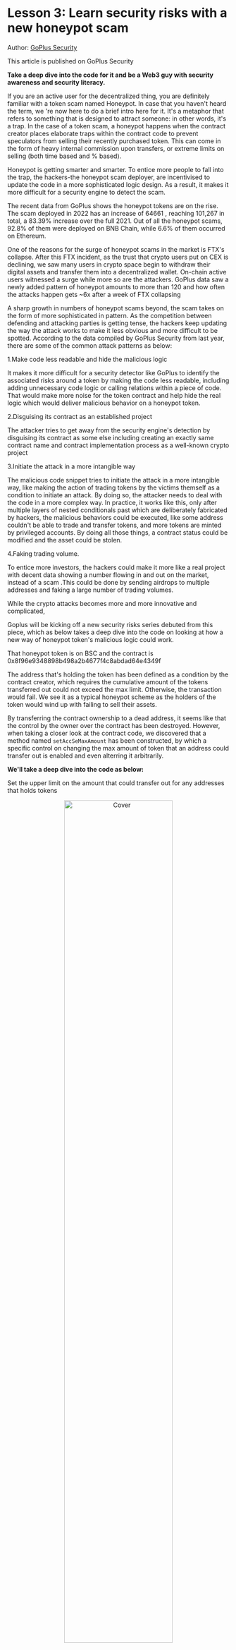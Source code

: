 # Lesson 3: Learn security risks with a new honeypot scam

Author: [GoPlus Security](https://twitter.com/GoplusSecurity)

This article is published on GoPlus Security

**Take a deep dive into the code for it and be a Web3 guy with security awareness and security literacy.**

If you are an active user for the decentralized thing, you are definitely familiar with a token scam named Honeypot. In case that you haven't heard the term, we 're now here to do a brief intro here for it. It's a metaphor that refers to something that is designed to attract someone: in other words, it's a trap. In the case of a token scam, a honeypot happens when the contract creator places elaborate traps within the contract code to prevent speculators from selling their recently purchased token. This can come in the form of heavy internal commission upon transfers, or extreme limits on selling (both time based and % based).

Honeypot is getting smarter and smarter. To entice more people to fall into the trap, the hackers-the honeypot scam deployer, are incentivised to update the code in a more sophisticated logic design. As a result, it makes it more difficult for a security engine to detect the scam.

The recent data from GoPlus shows the honeypot tokens are on the rise. The scam deployed in 2022 has an increase of 64661 , reaching 101,267 in total, a 83.39% increase over the full 2021. Out of all the honeypot scams, 92.8% of them were deployed on BNB Chain, while 6.6% of them occurred on Ethereum.

One of the reasons for the surge of honeypot scams in the market is FTX's collapse. After this FTX incident, as the trust that crypto users put on CEX is declining, we saw many users in crypto space begin to withdraw their digital assets and transfer them into a decentralized wallet. On-chain active users witnessed a surge while more so are the attackers. GoPlus data saw a newly added pattern of honeypot amounts to more than 120 and how often the attacks happen gets ~6x after a week of FTX collapsing

A sharp growth in numbers of honeypot scams beyond, the scam takes on the form of more sophisticated in pattern. As the competition between defending and attacking parties is getting tense, the hackers keep updating the way the attack works to make it less obvious and more difficult to be spotted. According to the data compiled by GoPlus Security from last year, there are some of the common attack patterns as below:

1.Make code less readable and hide the malicious logic

It makes it more difficult for a security detector like GoPlus to identify the associated risks around a token by making the code less readable, including adding unnecessary code logic or calling relations within a piece of code. That would make more noise for the token contract and help hide the real logic which would deliver malicious behavior on a honeypot token.

2.Disguising its contract as an established project

The attacker tries to get away from the security engine's detection by disguising its contract as some else including creating an exactly same contract name and contract implementation process as a well-known crypto project

3.Initiate the attack in a more intangible way

The malicious code snippet tries to initiate the attack in a more intangible way, like making the action of trading tokens by the victims themself as a condition to initiate an attack. By doing so, the attacker needs to deal with the code in a more complex way. In practice, it works like this, only after multiple layers of nested conditionals past which are deliberately fabricated by hackers, the malicious behaviors could be executed, like some address couldn't be able to trade and transfer tokens, and more tokens are minted by privileged accounts. By doing all those things, a contract status could be modified and the asset could be stolen.

4.Faking trading volume.

To entice more investors, the hackers could make it more like a real project with decent data showing a number flowing in and out on the market, instead of a scam .This could be done by sending airdrops to multiple addresses and faking a large number of trading volumes.

While the crypto attacks becomes more and more innovative and complicated,

Goplus will be kicking off a new security risks series debuted from this piece, which as below takes a deep dive into the code on looking at how a new way of honeypot token's malicious logic could work.

That honeypot token is on BSC and the contract is 0x8f96e9348898b498a2b4677f4c8abdad64e4349f

The address that's holding the token has been defined as a condition by the contract creator, which requires the cumulative amount of the tokens transferred out could not exceed the max limit. Otherwise, the transaction would fail. We see it as a typical honeypot scheme as the holders of the token would wind up with failing to sell their assets.

By transferring the contract ownership to a dead address, it seems like that the control by the owner over the contract has been destroyed. However, when taking a closer look at the contract code, we discovered that a method named `setAccSeMaxAmount` has been constructed, by which a specific control on changing the max amount of token that an address could transfer out is enabled and even alterring it arbitrarily.

**We'll take a deep dive into the code as below:**

Set the upper limit on the amount that could transfer out for any addresses that holds tokens

<div align=center>
<img src="https://user-images.githubusercontent.com/52526645/212792084-4acc8745-c74b-4b95-943c-5d4cb87595f5.png" alt="Cover" width="70%"/>
</div>

As seen in the snippet above, we see that a condition is placed on the sell order. On line 492, `to == uniswapV2Pair` defines a condition that a token selling is happening.

In this condition, the max amount of the token that could be transferred out has been placed on the address via the condition of `\_accSeAmount[from] \> 0`, and it would then accumulate the amount of tokens that have been transferred out at the moment from this address and then store it in `\_accSeAmount[from]` . Next in line 495, we see a condition has been placed for the execution of the transaction. That is the execution only works when the max amount of tokens that could be transferred out (sell included) placed on the address equals to or greater than the cumulative amount of tokens that has been transferred out for the given address. Otherwise, the transaction would fail.

By doing this, a limit on selling has been placed on a certain address , which is the upper amount of the token that could be sold. But how did hackers locate the addresses?

#### **An extra method of setAccSeMaxAmount controlled by contractSender1**

Check the owner of the contract address on etherscan and we see ownership of the contract has been transferred to the dead address.

That means the owner's control over the contract has been disabled. Then how could \_accSeMaxAmount[from] could work in such a situation?

<div align=center>
<img src="https://user-images.githubusercontent.com/52526645/212792191-c58d2398-c9e4-4d5f-a834-1aa3204cdd9d.png" alt="Cover" width="80%"/>
</div>

However, when taking a closer look at the code, we see that an extra method in the name of setAccSeMaxAmount has been constructed, which could determine the max amount of tokens that could be transferred out for a given address. We see this method could be only controlled by a variable named contractSender1, which is assigned to the contract creator via contractSender1 = msg.sender.

<div align=center>
<img src="https://user-images.githubusercontent.com/52526645/212792240-dfceb1d1-5593-4048-9805-a74d378b0f9c.png" alt="Cover" width="80%"/>
</div>

Now it seems like that the permission to call all the methods for the owner has been disabled. However, when taking a closer look on the contract code, we discovered that, a method named `setAccSeMaxAmount` has been constructed and can only be called by contractSender1, by which a specific control over writing the max amount of token that an address could transfer out has been retained and even alterring it arbitrarily.

#### **Listening for the off-chain event to target the addresses**

Check the on-chain activities and we see that the contract address keeps calling the method of setAccSeMaxAmount. By doing this, a limit on selling has been placed on a certain address , which is the upper amount of the token that could be sold. But how did hackers locate the addresses? By checking the corresponding transaction details, we found that the hacker had collected the addresses by listening for the off-chain event. Once a new holder exists, the new address would be added to a blacklist.

<div align=center>
<img src="https://user-images.githubusercontent.com/52526645/212792296-a12cdbf0-ea3a-41b2-a1a8-039e7c0589a9.png" alt="Cover" width="80%"/>
</div>

If the cumulated number of the token sold by the addresses from the blacklist exceeds the limit, the transaction will fail.

As hackers continue to iterate on their attack schemes, the security defense has become an extremely challenging task.

GoPlus security engine keeps an eye on all those attack vectors 24/7 around the clock and would never stop scanning the security risks associated with the token. In the same way,as a regular crypto user, we should never stop learning and honing our craft to be a web3 user with security awareness and security literacy. Only in this way can we protect against all those innovative but creepy risks.

